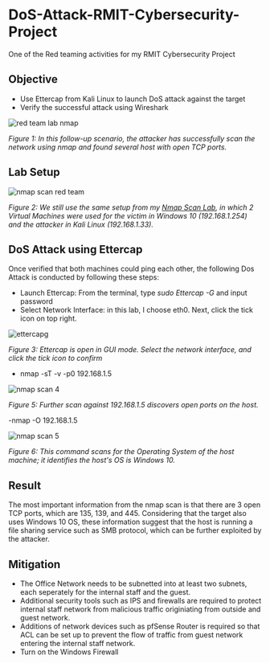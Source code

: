 # DoS-Attack-RMIT-Cybersecurity-Project
One of the Red teaming activities for my RMIT Cybersecurity Project

## Objective

- Use Ettercap from Kali Linux to launch DoS attack against the target
- Verify the successful attack using Wireshark

![red team lab nmap](https://github.com/user-attachments/assets/092e32ce-cdae-4509-8172-231a3503be58)

*Figure 1: In this follow-up scenario, the attacker has successfully scan the network using nmap and found several host with open TCP ports.*

## Lab Setup

![nmap scan red team](https://github.com/user-attachments/assets/b2a83336-6849-4f89-84b0-6fa195d3352a)

*Figure 2: We still use the same setup from my [Nmap Scan Lab](https://github.com/Kazu010101/Nmap-Scan-RMIT-Cybersecurity-Project/blob/main/README.md), in which 2 Virtual Machines were used for the victim in Windows 10 (192.168.1.254) and the attacker in Kali Linux (192.168.1.33).* 


## DoS Attack using Ettercap

Once verified that both machines could ping each other, the following Dos Attack is conducted by following these steps:
- Launch Ettercap: From the terminal, type *sudo Ettercap -G* and input password
- Select Network Interface: in this lab, I choose eth0. Next, click the tick icon on top right.

![ettercapg](https://github.com/user-attachments/assets/4a10ed0d-5cf4-48f4-8a1f-e1b43ed6f066)


*Figure 3: Ettercap is open in GUI mode. Select the network interface, and click the tick icon to confirm*

- nmap -sT -v -p0 192.168.1.5
  
![nmap scan 4](https://github.com/user-attachments/assets/fb9b12fb-1620-4160-a881-e612c702cc80)

*Figure 5: Further scan against 192.168.1.5 discovers open ports on the host.*

-nmap -O 192.168.1.5

![nmap scan 5](https://github.com/user-attachments/assets/12e2ede9-be25-49bd-b7c1-1ccda79c81d0)

*Figure 6: This command scans for the Operating System of the host machine; it identifies the host's OS is Windows 10.*

## Result

The most important information from the nmap scan is that there are 3 open TCP ports, which are 135, 139, and 445. Considering that the target also uses Windows 10 OS, these information suggest that the host is running a file sharing service such as SMB protocol, which can be further exploited by the attacker.

## Mitigation

- The Office Network needs to be subnetted into at least two subnets, each seperately for the internal staff and the guest.
- Additional security tools such as IPS and firewalls are required to protect internal staff network from malicious traffic originiating from outside and guest network.
- Additions of network devices such as pfSense Router is required so that ACL can be set up to prevent the flow of traffic from guest network entering the internal staff network.
- Turn on the Windows Firewall
